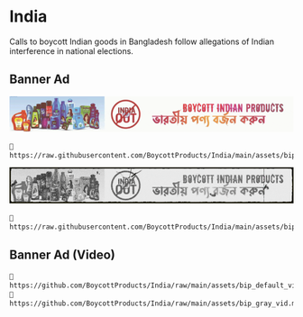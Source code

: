 # India
Calls to boycott Indian goods in Bangladesh follow allegations of Indian interference in national elections.

## Banner Ad

<img src="assets/bip_default_img.gif">

```
🔗 https://raw.githubusercontent.com/BoycottProducts/India/main/assets/bip_default_img.gif
```

<img src="assets/bip_gray_img.gif">

```
🔗 https://raw.githubusercontent.com/BoycottProducts/India/main/assets/bip_gray_img.gif
```

## Banner Ad (Video)
```
🔗 https://github.com/BoycottProducts/India/raw/main/assets/bip_default_vid.mp4
🔗 https://github.com/BoycottProducts/India/raw/main/assets/bip_gray_vid.mp4
```

